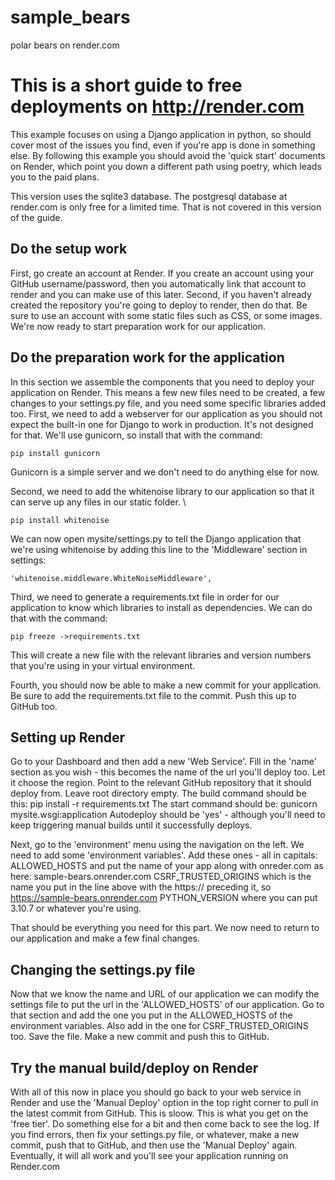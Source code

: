 # sample_bears
polar bears on render.com

# This is a short guide to free deployments on http://render.com 

This example focuses on using a Django application in python, so should cover most of the issues you find, even if you're app is done in something else. By following this example you should avoid the 'quick start' documents on Render, which point you down a different path using poetry, which leads you to the paid plans.

This version uses the sqlite3 database. The postgresql database at render.com is only free for a limited time. That is not covered in this version of the guide.

## Do the setup work
First, go create an account at Render. If you create an account using your GitHub username/password, then you automatically link that account to render and you can make use of this later.
Second, if you haven't already created the repository you're going to deploy to render, then do that. Be sure to use an account with some static files such as CSS, or some images.
We're now ready to start preparation work for our application.

## Do the preparation work for the application
In this section we assemble the components that you need to deploy your application on Render. This means a few new files need to be created, a few changes to your settings.py file, and you need some specific libraries added too.
First, we need to add a webserver for our application as you should not expect the built-in one for Django to work in production. It's not designed for that. We'll use gunicorn, so install that with the command:

    pip install gunicorn
    
Gunicorn is a simple server and we don't need to do anything else for now.

Second, we need to add the whitenoise library to our application so that it can serve up any files in our static folder. \

    pip install whitenoise

We can now open mysite/settings.py to tell the Django application that we're using whitenoise by adding this line to the 'Middleware' section in settings:

    'whitenoise.middleware.WhiteNoiseMiddleware',
    
Third, we need to generate a requirements.txt file in order for our application to know which libraries to install as dependencies. We can do that with the command:

    pip freeze ->requirements.txt
    
 This will create a new file with the relevant libraries and version numbers that you're using in your virtual environment.
 
 Fourth, you should now be able to make a new commit for your application. Be sure to add the requirements.txt file to the commit. Push this up to GitHub too.
 
 ## Setting up Render
 Go to your Dashboard and then add a new 'Web Service'. 
 Fill in the 'name' section as you wish - this becomes the name of the url you'll deploy too. 
 Let it choose the region.
 Point to the relevant GitHub repository that it should deploy from. 
 Leave root directory empty. 
 The build command should be this: pip install -r requirements.txt
 The start command should be: gunicorn mysite.wsgi:application
 Autodeploy should be 'yes' - although you'll need to keep triggering manual builds until it successfully deploys.
 
 Next, go to the 'environment' menu using the navigation on the left. We need to add some 'environment variables'. Add these ones - all in capitals:
 ALLOWED_HOSTS and put the name of your app along with onreder.com as here: sample-bears.onrender.com
 CSRF_TRUSTED_ORIGINS which is the name you put in the line above with the https:// preceding it, so https://sample-bears.onrender.com
 PYTHON_VERSION where you can put 3.10.7 or whatever you're using.
 
 That should be everything you need for this part. We now need to return to our application and make a few final changes.
 
 ## Changing the settings.py file
 Now that we know the name and URL of our application we can modify the settings file to put the url in the 'ALLOWED_HOSTS' of our application. Go to that section and add the one you put in the ALLOWED_HOSTS of the environment variables.
 Also add in the one for CSRF_TRUSTED_ORIGINS too.
 Save the file.
 Make a new commit and push this to GitHub.
 
 ## Try the manual build/deploy on Render
 With all of this now in place you should go back to your web service in Render and use the 'Manual Deploy' option in the top right corner to pull in the latest commit from GitHub.
This is sloow. This is what you get on the 'free tier'. Do something else for a bit and then come back to see the log.
If you find errors, then fix your settings.py file, or whatever, make a new commit, push that to GitHub, and then use the 'Manual Deploy' again.
Eventually, it will all work and you'll see your application running on Render.com

